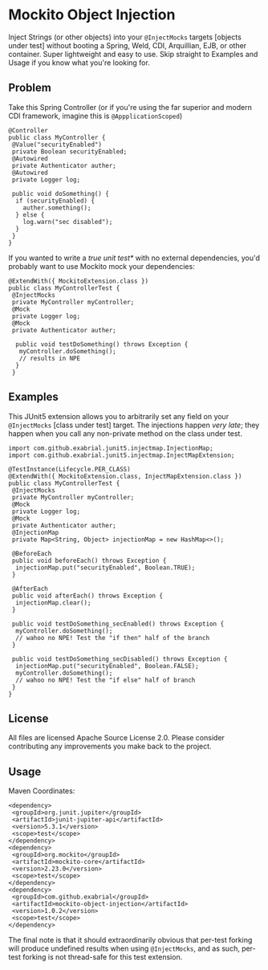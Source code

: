 # Mockito Object Injection

Inject Strings (or other objects) into your `@InjectMocks` targets [objects under test] without booting a Spring, Weld, CDI, Arquillian, EJB, or other container. Super lightweight and easy to use. Skip straight to Examples and Usage if you know what you're looking for.

## Problem

Take this Spring Controller (or if you're using the far superior and modern CDI framework, imagine this is `@AppplicationScoped`)

```
@Controller
public class MyController {
 @Value("securityEnabled")
 private Boolean securityEnabled;
 @Autowired
 private Authenticator auther;
 @Autowired
 private Logger log;

 public void doSomething() {
  if (securityEnabled) {
    auther.something();
  } else {
    log.warn("sec disabled");
  }
 }
}
```

If you wanted to write a _true unit test*_ with no external dependencies, you'd probably want to use Mockito mock your dependencies:

```
@ExtendWith({ MockitoExtension.class })
public class MyControllerTest {
 @InjectMocks
 private MyController myController;
 @Mock
 private Logger log;
 @Mock
 private Authenticator auther;
  
  public void testDoSomething() throws Exception {
   myController.doSomething();
   // results in NPE
  }
 }
```

## Examples

This JUnit5 extension allows you to arbitrarily set any field on your `@InjectMocks` [class under test] target. The injections happen _very late_; they happen when you call any non-private method on the class under test.


```
import com.github.exabrial.junit5.injectmap.InjectionMap;
import com.github.exabrial.junit5.injectmap.InjectMapExtension;

@TestInstance(Lifecycle.PER_CLASS)
@ExtendWith({ MockitoExtension.class, InjectMapExtension.class })
public class MyControllerTest {
 @InjectMocks
 private MyController myController;
 @Mock
 private Logger log;
 @Mock
 private Authenticator auther;
 @InjectionMap
 private Map<String, Object> injectionMap = new HashMap<>();
 
 @BeforeEach
 public void beforeEach() throws Exception {
  injectionMap.put("securityEnabled", Boolean.TRUE);
 }

 @AfterEach
 public void afterEach() throws Exception {
  injectionMap.clear();
 }
  
 public void testDoSomething_secEnabled() throws Exception {
  myController.doSomething();
  // wahoo no NPE! Test the "if then" half of the branch
 }
  
 public void testDoSomething_secDisabled() throws Exception {
  injectionMap.put("securityEnabled", Boolean.FALSE);
  myController.doSomething();
  // wahoo no NPE! Test the "if else" half of branch
 }
}
```

## License

All files are licensed Apache Source License 2.0. Please consider contributing any improvements you make back to the project.

## Usage

Maven Coordinates:

```
<dependency>
 <groupId>org.junit.jupiter</groupId>
 <artifactId>junit-jupiter-api</artifactId>
 <version>5.3.1</version>
 <scope>test</scope>
</dependency>
<dependency>
 <groupId>org.mockito</groupId>
 <artifactId>mockito-core</artifactId>
 <version>2.23.0</version>
 <scope>test</scope>
</dependency>
<dependency>
 <groupId>com.github.exabrial</groupId>
 <artifactId>mockito-object-injection</artifactId>
 <version>1.0.2</version>
 <scope>test</scope>
</dependency>
```

The final note is that it should extraordinarily obvious that per-test forking will produce undefined results when using `@InjectMocks`, and as such, per-test forking is not thread-safe for this test extension.
